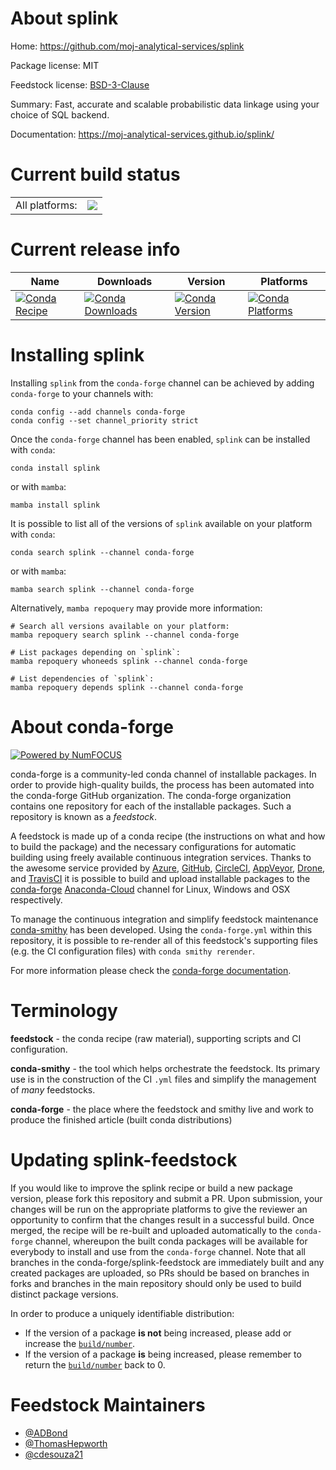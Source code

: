 About splink
============

Home: https://github.com/moj-analytical-services/splink

Package license: MIT

Feedstock license: [BSD-3-Clause](https://github.com/conda-forge/splink-feedstock/blob/main/LICENSE.txt)

Summary: Fast, accurate and scalable probabilistic data linkage using your choice of SQL backend.

Documentation: https://moj-analytical-services.github.io/splink/

Current build status
====================


<table><tr><td>All platforms:</td>
    <td>
      <a href="https://dev.azure.com/conda-forge/feedstock-builds/_build/latest?definitionId=10731&branchName=main">
        <img src="https://dev.azure.com/conda-forge/feedstock-builds/_apis/build/status/splink-feedstock?branchName=main">
      </a>
    </td>
  </tr>
</table>

Current release info
====================

| Name | Downloads | Version | Platforms |
| --- | --- | --- | --- |
| [![Conda Recipe](https://img.shields.io/badge/recipe-splink-green.svg)](https://anaconda.org/conda-forge/splink) | [![Conda Downloads](https://img.shields.io/conda/dn/conda-forge/splink.svg)](https://anaconda.org/conda-forge/splink) | [![Conda Version](https://img.shields.io/conda/vn/conda-forge/splink.svg)](https://anaconda.org/conda-forge/splink) | [![Conda Platforms](https://img.shields.io/conda/pn/conda-forge/splink.svg)](https://anaconda.org/conda-forge/splink) |

Installing splink
=================

Installing `splink` from the `conda-forge` channel can be achieved by adding `conda-forge` to your channels with:

```
conda config --add channels conda-forge
conda config --set channel_priority strict
```

Once the `conda-forge` channel has been enabled, `splink` can be installed with `conda`:

```
conda install splink
```

or with `mamba`:

```
mamba install splink
```

It is possible to list all of the versions of `splink` available on your platform with `conda`:

```
conda search splink --channel conda-forge
```

or with `mamba`:

```
mamba search splink --channel conda-forge
```

Alternatively, `mamba repoquery` may provide more information:

```
# Search all versions available on your platform:
mamba repoquery search splink --channel conda-forge

# List packages depending on `splink`:
mamba repoquery whoneeds splink --channel conda-forge

# List dependencies of `splink`:
mamba repoquery depends splink --channel conda-forge
```


About conda-forge
=================

[![Powered by
NumFOCUS](https://img.shields.io/badge/powered%20by-NumFOCUS-orange.svg?style=flat&colorA=E1523D&colorB=007D8A)](https://numfocus.org)

conda-forge is a community-led conda channel of installable packages.
In order to provide high-quality builds, the process has been automated into the
conda-forge GitHub organization. The conda-forge organization contains one repository
for each of the installable packages. Such a repository is known as a *feedstock*.

A feedstock is made up of a conda recipe (the instructions on what and how to build
the package) and the necessary configurations for automatic building using freely
available continuous integration services. Thanks to the awesome service provided by
[Azure](https://azure.microsoft.com/en-us/services/devops/), [GitHub](https://github.com/),
[CircleCI](https://circleci.com/), [AppVeyor](https://www.appveyor.com/),
[Drone](https://cloud.drone.io/welcome), and [TravisCI](https://travis-ci.com/)
it is possible to build and upload installable packages to the
[conda-forge](https://anaconda.org/conda-forge) [Anaconda-Cloud](https://anaconda.org/)
channel for Linux, Windows and OSX respectively.

To manage the continuous integration and simplify feedstock maintenance
[conda-smithy](https://github.com/conda-forge/conda-smithy) has been developed.
Using the ``conda-forge.yml`` within this repository, it is possible to re-render all of
this feedstock's supporting files (e.g. the CI configuration files) with ``conda smithy rerender``.

For more information please check the [conda-forge documentation](https://conda-forge.org/docs/).

Terminology
===========

**feedstock** - the conda recipe (raw material), supporting scripts and CI configuration.

**conda-smithy** - the tool which helps orchestrate the feedstock.
                   Its primary use is in the construction of the CI ``.yml`` files
                   and simplify the management of *many* feedstocks.

**conda-forge** - the place where the feedstock and smithy live and work to
                  produce the finished article (built conda distributions)


Updating splink-feedstock
=========================

If you would like to improve the splink recipe or build a new
package version, please fork this repository and submit a PR. Upon submission,
your changes will be run on the appropriate platforms to give the reviewer an
opportunity to confirm that the changes result in a successful build. Once
merged, the recipe will be re-built and uploaded automatically to the
`conda-forge` channel, whereupon the built conda packages will be available for
everybody to install and use from the `conda-forge` channel.
Note that all branches in the conda-forge/splink-feedstock are
immediately built and any created packages are uploaded, so PRs should be based
on branches in forks and branches in the main repository should only be used to
build distinct package versions.

In order to produce a uniquely identifiable distribution:
 * If the version of a package **is not** being increased, please add or increase
   the [``build/number``](https://docs.conda.io/projects/conda-build/en/latest/resources/define-metadata.html#build-number-and-string).
 * If the version of a package **is** being increased, please remember to return
   the [``build/number``](https://docs.conda.io/projects/conda-build/en/latest/resources/define-metadata.html#build-number-and-string)
   back to 0.

Feedstock Maintainers
=====================

* [@ADBond](https://github.com/ADBond/)
* [@ThomasHepworth](https://github.com/ThomasHepworth/)
* [@cdesouza21](https://github.com/cdesouza21/)

